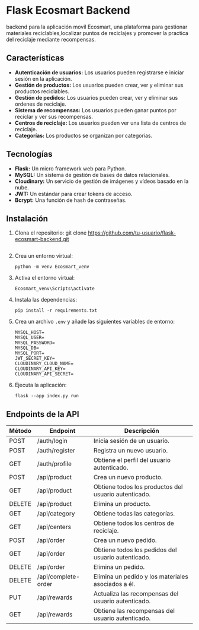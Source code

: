 
# Flask Ecosmart Backend

backend para la aplicación movil Ecosmart, una plataforma para gestionar materiales reciclables,localizar puntos de reciclajes y promover la practica del reciclaje mediante recompensas. 

## Características

*   **Autenticación de usuarios:** Los usuarios pueden registrarse e iniciar sesión en la aplicación.
*   **Gestión de productos:** Los usuarios pueden crear, ver y eliminar sus productos reciclables.
*   **Gestión de pedidos:** Los usuarios pueden crear, ver y eliminar sus ordenes de reciclaje.
*   **Sistema de recompensas:** Los usuarios pueden ganar puntos por reciclar y ver sus recompensas.
*   **Centros de reciclaje:** Los usuarios pueden ver una lista de centros de reciclaje.
*   **Categorías:** Los productos se organizan por categorías.

## Tecnologías

*   **Flask:** Un micro framework web para Python.
*   **MySQL:** Un sistema de gestión de bases de datos relacionales.
*   **Cloudinary:** Un servicio de gestión de imágenes y vídeos basado en la nube.
*   **JWT:** Un estándar para crear tokens de acceso.
*   **Bcrypt:** Una función de hash de contraseñas.

## Instalación

1.  Clona el repositorio:
    git clone https://github.com/tu-usuario/flask-ecosmart-backend.git
    ```
2.  Crea un entorno virtual:
    ```
    python -m venv Ecosmart_venv
    ```
3.  Activa el entorno virtual:
    ```
    Ecosmart_venv\Scripts\activate
    ```
4.  Instala las dependencias:
    ```
    pip install -r requirements.txt
    ```
5.  Crea un archivo `.env` y añade las siguientes variables de entorno:
    ```
    MYSQL_HOST=
    MYSQL_USER=
    MYSQL_PASSWORD=
    MYSQL_DB=
    MYSQL_PORT=
    JWT_SECRET_KEY=
    CLOUDINARY_CLOUD_NAME=
    CLOUDINARY_API_KEY=
    CLOUDINARY_API_SECRET=
    ```
6.  Ejecuta la aplicación:
    ```
    flask --app index.py run 
    ```

## Endpoints de la API

| Método | Endpoint | Descripción |
| --- | --- | --- |
| POST | /auth/login | Inicia sesión de un usuario. |
| POST | /auth/register | Registra un nuevo usuario. |
| GET | /auth/profile | Obtiene el perfil del usuario autenticado. |
| POST | /api/product | Crea un nuevo producto. |
| GET | /api/product | Obtiene todos los productos del usuario autenticado. |
| DELETE | /api/product | Elimina un producto. |
| GET | /api/category | Obtiene todas las categorías. |
| GET | /api/centers | Obtiene todos los centros de reciclaje. |
| POST | /api/order | Crea un nuevo pedido. |
| GET | /api/order | Obtiene todos los pedidos del usuario autenticado. |
| DELETE | /api/order | Elimina un pedido. |
| DELETE | /api/complete-order | Elimina un pedido y los materiales asociados a él. |
| PUT | /api/rewards | Actualiza las recompensas del usuario autenticado. |
| GET | /api/rewards | Obtiene las recompensas del usuario autenticado. |

